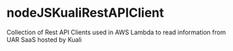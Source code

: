 # nodeJSKualiRestAPIClient
Collection of Rest API Clients used in AWS Lambda to read information from UAR SaaS hosted by Kuali

